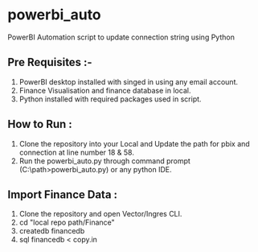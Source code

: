 # powerbi_auto
PowerBI Automation script to update connection string using Python

## Pre Requisites :-
 1. PowerBI desktop installed with singed in using any email account.
 2. Finance Visualisation and finance database in local.
 3. Python installed with required packages used in script.
  
## How to Run :
 1. Clone the repository into your Local and Update the path for pbix and connection at line number 18 & 58.
 2. Run the powerbi_auto.py through command prompt (C:\path>powerbi_auto.py) or any python IDE.
 
## Import Finance Data :
 1. Clone the repository and open Vector/Ingres CLI.
 2. cd "local repo path/Finance"
 3. createdb financedb
 3. sql financedb < copy.in
